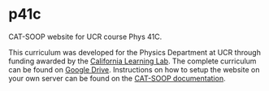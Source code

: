 # p41c

CAT-SOOP website for UCR course Phys 41C.

This curriculum was developed for the Physics Department at UCR through funding awarded by the [California Learning Lab](https://calearninglab.org/). The complete curriculum can be found on [Google Drive](https://drive.google.com/drive/folders/1AWgFtQuN9vcL97TZtK8R8GOHuXA8trxb?usp=sharing). Instructions on how to setup the website on your own server can be found on the [CAT-SOOP documentation](https://catsoop.org/docs).
